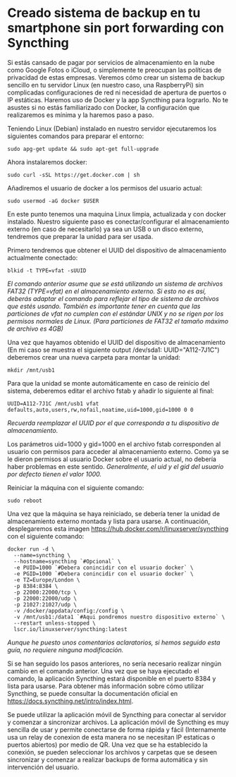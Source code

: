 # Creado sistema de backup en tu smartphone sin port forwarding con Syncthing

Si estás cansado de pagar por servicios de almacenamiento en la nube como Google Fotos o iCloud, o simplemente te preocupan las políticas de privacidad de estas empresas. Veremos cómo crear un sistema de backup sencillo en tu servidor Linux (en nuestro caso, una RaspberryPi) sin complicadas configuraciones de red ni necesidad de apertura de puertos o IP estáticas. Haremos uso de Docker y la app Syncthing para lograrlo. No te asustes si no estás familiarizado con Docker, la configuración que realizaremos es mínima y la haremos paso a paso.

Teniendo Linux (Debian) instalado en nuestro servidor ejecutaremos los siguientes comandos para preparar el entorno:

```
sudo apg-get update && sudo apt-get full-upgrade
```


Ahora instalaremos docker:

```
sudo curl -sSL https://get.docker.com | sh
```


Añadiremos el usuario de docker a los permisos del usuario actual:

```
sudo usermod -aG docker $USER
```


En este punto tenemos una maquina Linux limpia, actualizada y con docker instalado. Nuestro siguiente paso es conectar/configurar el almacenamiento externo (en caso de necesitarlo) ya sea un USB o un disco externo, tendremos que preparar la unidad para ser usada.

Primero tendremos que obtener el UUID del dispositivo de almacenamiento actualmente conectado:

```
blkid -t TYPE=vfat -sUUID 
```
_El comando anterior asume que se está utilizando un sistema de archivos FAT32 (TYPE=vfat) en el almacenamiento externo. Si esto no es así, deberás adaptar el comando para reflejar el tipo de sistema de archivos que estés usando. También es importante tener en cuenta que las particiones de vfat no cumplen con el estándar UNIX y no se rigen por los permisos normales de Linux. (Para particiones de FAT32 el tamaño máximo de archivo es 4GB)_


Una vez que hayamos obtenido el UUID del dispositivo de almacenamiento (En mi caso se muestra el siguiente output /dev/sda1: UUID="A112-7J1C") deberemos crear una nueva carpeta para montar la unidad:

```
mkdir /mnt/usb1
```


Para que la unidad se monte automáticamente en caso de reinicio del sistema, deberemos editar el archivo fstab y añadir lo siguiente al final:

```
UUID=A112-7J1C /mnt/usb1 vfat defaults,auto,users,rw,nofail,noatime,uid=1000,gid=1000 0 0
```
_Recuerda reemplazar el UUID por el que corresponda a tu dispositivo de almacenamiento._


Los parámetros uid=1000 y gid=1000 en el archivo fstab corresponden al usuario con permisos para acceder al almacenamiento externo. Como ya se le dieron permisos al usuario Docker sobre el usuario actual, no debería haber problemas en este sentido. _Generalmente, el uid y el gid del usuario por defecto tienen el valor 1000._

Reiniciar la máquina con el siguiente comando:

```
sudo reboot
```


Una vez que la máquina se haya reiniciado, se debería tener la unidad de almacenamiento externo montada y lista para usarse. A continuación, desplegaremos esta imagen https://hub.docker.com/r/linuxserver/syncthing con el siguiente comando:

```
docker run -d \
  --name=syncthing \
  --hostname=syncthing `#Opcional` \
  -e PUID=1000 `#Debera conincidir con el usuario docker` \
  -e PGID=1000 `#Debera conincidir con el usuario docker` \
  -e TZ=Europe/London \
  -p 8384:8384 \
  -p 22000:22000/tcp \
  -p 22000:22000/udp \
  -p 21027:21027/udp \
  -v /docker/appdata/config:/config \
  -v /mnt/usb1:/data1 `#Aqui pondremos nuestro dispositivo externo` \
  --restart unless-stopped \
  lscr.io/linuxserver/syncthing:latest
```
_Aunque he puesto unos comentarios aclaratorios, si hemos seguido esta guía, no requiere ninguna modificación._


Si se han seguido los pasos anteriores, no sería necesario realizar ningún cambio en el comando anterior. Una vez que se haya ejecutado el comando, la aplicación Syncthing estará disponible en el puerto 8384 y lista para usarse. Para obtener más información sobre cómo utilizar Syncthing, se puede consultar la documentación oficial en https://docs.syncthing.net/intro/index.html. 

Se puede utilizar la aplicación móvil de Syncthing para conectar al servidor y comenzar a sincronizar archivos. La aplicación móvil de Syncthing es muy sencilla de usar y permite conectarse de forma rápida y fácil (Internamente usa un relay de conexion de esta manera no se necesitan IP estaticas o puertos abiertos) por medio de QR. Una vez que se ha establecido la conexión, se pueden seleccionar los archivos y carpetas que se deseen sincronizar y comenzar a realizar backups de forma automática y sin intervención del usuario.
